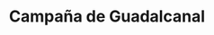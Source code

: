 ﻿---
title: "Campaña de Guadalcanal"
permalink: periodes_644.html
layout: periode
dataInici: 1942-08-07
dataFi: 1943-02-09
sidebar: periodes
pares:
  - id: 356
    title: "Guerra del Pacífico"
    dataInici: "(1941-12-07)"
    dataFi: "(1945-08-14)"

fills:
  - id: 645
    title: "Batalla de las Salomón Orientales"
    dataInici: "(1942-08-24)"
    dataFi: "(1942-08-25)"

  - id: 992
    title: "Batalla de la cresta Edson"
    dataInici: "(1942-09-12)"
    dataFi: "(1942-09-14)"

  - id: 646
    title: "Batalla de las Islas Santa Cruz"
    dataInici: "(1942-10-25)"
    dataFi: "(1942-10-27)"

  - id: 647
    title: "Batalla Naval de Guadalcanal"
    dataInici: "(1942-11-12)"
    dataFi: "(1942-11-15)"

jocsPrincipals:
  - title: "Pacific Battles: Guadalcanal"
    bggId: 99064
    dataInici: 
    dataFi: 

  - title: "Operation Shoestring: The Guadalcanal Campaign, 1942"
    bggId: 8056
    dataInici: 
    dataFi: 

  - title: "First Blood: The Guadalcanal Campaign"
    bggId: 9438
    dataInici: 
    dataFi: 

  - title: "Guadalcanal"
    bggId: 5755
    dataInici: 
    dataFi: 

  - title: "Solomons Campaign (first edition)"
    bggId: 8258
    dataInici: 
    dataFi: 

  - title: "Starvation Island"
    bggId: 77577
    dataInici: 
    dataFi: 

  - title: "Pacific Fury: Guadalcanal, 1942"
    bggId: 195353
    dataInici: 
    dataFi: 

jocsEscenaris:
  - title: "Flat Top"
    bggId: 2529
    dataInici: 
    dataFi: 

  - title: "Conflict of Heroes: Guadalcanal – El Pacífico, 1942"
    bggId: 68076
    dataInici: 
    dataFi: 

  - title: "Tokyo Express"
    bggId: 1681
    dataInici: 
    dataFi: 

  - title: "ASL Historical Study 1 - Operation Watchtower"
    bggId: 9497
    dataInici: 
    dataFi: 

  - title: "Panzer Grenadier: Semper Fi! Guadalcanal"
    bggId: 7177
    dataInici: 
    dataFi: 

  - title: "Axis & Allies:  Guadalcanal"
    bggId: 29259
    dataInici: 
    dataFi: 

jocsEpoca:
jocsEpocaEscenaris:
---
